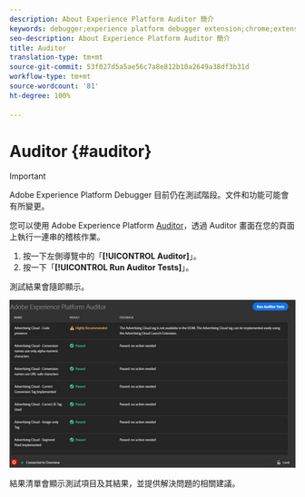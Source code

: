 ```yaml
---
description: About Experience Platform Auditor 簡介
keywords: debugger;experience platform debugger extension;chrome;extension;auditor;dtm;target
seo-description: About Experience Platform Auditor 簡介
title: Auditor
translation-type: tm+mt
source-git-commit: 53f027d5a5ae56c7a8e812b10a2649a38df3b31d
workflow-type: tm+mt
source-wordcount: '81'
ht-degree: 100%

---
```



# Auditor {#auditor}

>[!IMPORTANT]
>
>Adobe Experience Platform Debugger 目前仍在測試階段。文件和功能可能會有所變更。

您可以使用 Adobe Experience Platform [Auditor](https://docs.adobe.com/content/help/zh-Hant/auditor/using/overview.html)，透過 Auditor 畫面在您的頁面上執行一連串的稽核作業。

1. 按一下左側導覽中的「**[!UICONTROL Auditor]**」。
1. 按一下「**[!UICONTROL Run Auditor Tests]**」。

測試結果會隨即顯示。

![](assets/auditor-results.jpg)

結果清單會顯示測試項目及其結果，並提供解決問題的相關建議。